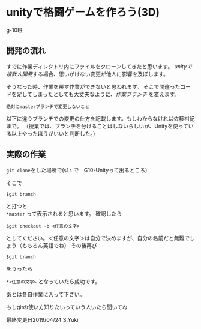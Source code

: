 # unityで格闘ゲームを作ろう(3D)

g-10班

## 開発の流れ

すでに作業ディレクトリ内にファイルをクローンしてきたと思います。
*unityで複数人開発*する場合、思いがけない変更が他人に影響を及ぼします。

そうなった時、作業を戻す作業ができないと思われます。
そこで間違ったコードを足してしまったとしても大丈夫なように、*作業ブランチ* を変えます。

`絶対にmasterブランチで変更しないこと`

以下に違うブランチでの変更の仕方を記載します。もしわからなければ佐藤裕紀まで。
（授業では、ブランチを分けることはしないらしいが、Unityを使っている以上やったほうがいいと判断した。）


## 実際の作業

`git clone`をした場所で(`$ls` で　G10-Unityって出るところ)

そこで
```
$git branch
```

と打つと  
`*master`
って表示されると思います。
確認したら

```
$git checkout -b <任意の文字>
```

としてください。＜任意の文字＞は自分で決めますが、自分の名前だと無難でしょう（もちろん英語でね）
その後再び

```
$git branch
```

をうったら

`*<任意の文字>`
となっていたら成功です。

あとは各自作業に入って下さい。

もしgitの使い方知りたいっていう人いたら聞いてね

最終変更日2019/04/24 S.Yuki

